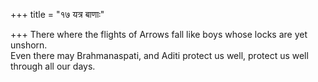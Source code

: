 +++
title = "१७ यत्र बाणाः"

+++
There where the flights of Arrows fall like boys whose locks are yet unshorn.  
     Even there may Brahmanaspati, and Aditi protect us well, protect us well through all our days.